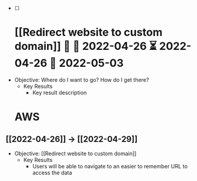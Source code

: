 - [ ] # [[Redirect website to custom domain]] 🔼 🛫 2022-04-26 ⏳ 2022-04-26 📅 2022-05-03

- Objective: Where do I want to go? How do I get there?
	- Key Results 
		- Key result description
	# AWS

## [[2022-04-26]] -> [[2022-04-29]]

- Objective: [[Redirect website to custom domain]]
	- Key Results
		- Users will be able to navigate to an easier to remember URL to access the data